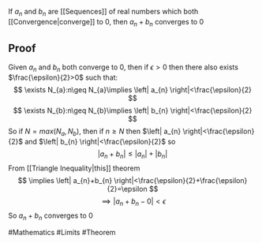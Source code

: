 If $a_{n}$ and $b_{n}$ are [[Sequences]] of real numbers which both [[Convergence|converge]] to 0, then $a_{n}+b_{n}$ converges to 0
## Proof
Given $a_{n}$ and $b_{n}$ both converge to 0, then if $\epsilon>0$ then there also exists $\frac{\epsilon}{2}>0$ such that:
$$
\exists N_{a}:n\geq N_{a}\implies \left| a_{n} \right|<\frac{\epsilon}{2}
$$
$$
\exists N_{b}:n\geq N_{b}\implies \left| b_{n} \right|<\frac{\epsilon}{2}
$$
So if $N=max(N_{a},N_{b})$, then if $n\geq N$ then $\left| a_{n} \right|<\frac{\epsilon}{2}$ and $\left| b_{n} \right|<\frac{\epsilon}{2}$ so
$$
\left| a_{n}+b_{n} \right|\leq \left| a_{n} \right|+\left| b_{n} \right|
$$
From [[Triangle Inequality|this]] theorem
$$
\implies \left| a_{n}+b_{n} \right|<\frac{\epsilon}{2}+\frac{\epsilon}{2}=\epsilon 
$$
$$
\implies \left| a_{n}+b_{n}-0 \right|<\epsilon
$$
So $a_{n}+b_{n}$ converges to 0


#Mathematics #Limits #Theorem 